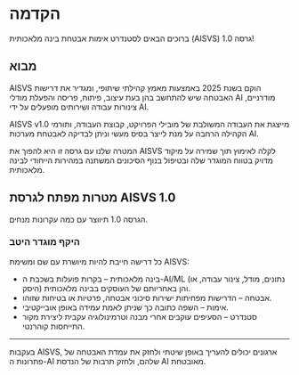 # הקדמה

ברוכים הבאים לסטנדרט אימות אבטחת בינה מלאכותית (AISVS) גרסה 1.0!

## מבוא

AISVS הוקם בשנת 2025 באמצעות מאמץ קהילתי שיתופי, ומגדיר את דרישות האבטחה שיש להתחשב בהן בעת עיצוב, פיתוח, פריסה והפעלת מודלי AI מודרניים, צינורות עבודה ושירותים מופעלים על ידי AI.

AISVS v1.0 מייצגת את העבודה המשולבת של מובילי הפרויקט, קבוצת העבודה, ותורמי הקהילה הרחבה על מנת לייצר בסיס מעשי וניתן לבדיקה לאבטחת מערכות AI.

המטרה שלנו עם גרסה זו היא להפוך את AISVS לקלה לאימוץ תוך שמירה על מיקוד מדויק בטווח המוגדר שלה ובטיפול בנוף הסיכונים המשתנה במהירות הייחודי לבינה מלאכותית.

## מטרות מפתח לגרסת AISVS 1.0

הגרסה 1.0 תיווצר עם כמה עקרונות מנחים.

### היקף מוגדר היטב

כל דרישה חייבת להיות מיושרת עם שם ומשימת AISVS:

* בינה מלאכותית – בקרות פועלות בשכבת ה-AI/ML (נתונים, מודל, צינור עבודה, או היסק) והן באחריותם של העוסקים בבינה מלאכותית.
* אבטחה – הדרישות מפחיתות ישירות סיכוני אבטחה, פרטיות או בטיחות שזוהו.
* אימות – השפה כתובה כך שניתן לאמת עמידה באופן אובייקטיבי.
* סטנדרט – הסעיפים עוקבים אחרי מבנה וטרמינולוגיה עקבית ליצירת מקור התייחסות קוהרנטי.
  ​
---

בעקבות AISVS, ארגונים יכולים להעריך באופן שיטתי ולחזק את עמדת האבטחה של פתרונות ה-AI שלהם, ולחזק תרבות של הנדסת AI מאובטחת.

